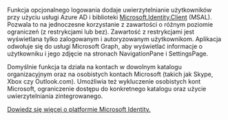 ﻿Funkcja opcjonalnego logowania dodaje uwierzytelnianie użytkowników przy użyciu usługi Azure AD i biblioteki [Microsoft.Identity.Client](https://www.nuget.org/packages/Microsoft.Identity.Client) (MSAL).
Pozwala to na jednoczesne korzystanie z zawartości o różnym poziomie ograniczeń (z restrykcjami lub bez). Zawartość z restrykcjami jest wyświetlana tylko zalogowanym i autoryzowanym użytkownikom.
Aplikacja odwołuje się do usługi Microsoft Graph, aby wyświetlać informacje o użytkowniku i jego zdjęcie na stronach NavigationPane i SettingsPage.

Domyślnie funkcja ta działa na kontach w dowolnym katalogu organizacyjnym oraz na osobistych kontach Microsoft (takich jak Skype, Xbox czy Outlook.com). Umożliwia też wykluczenie osobistych kont Microsoft, ograniczenie dostępu do konkretnego katalogu oraz użycie uwierzytelniania zintegrowanego.

[Dowiedz się więcej o platformie Microsoft Identity.](https://docs.microsoft.com/azure/active-directory/develop/v2-overview)
